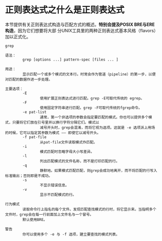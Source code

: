 正则表达式之什么是正则表达式
===================================================================================
本节提供有关正则表达式构造与匹配方式的概述。**特别会提及POSIX BRE与ERE构造**，因为它们想要将大部
分UNIX工具里的两种正则表达式基本风格（flavors）加以正式化。
```
grep 

语法：
        grep [options ...] pattern-spec [files ... ] 

用途：
        显示匹配一个或多个模式的文本行。时常会作为管道（pipeline）的第一步，以便对匹配的数据作进一步处理。

主要选项：
        -E
                使用扩展正则表达式进行匹配。grep -E可取代传统的 egrep。
        -F
                使用固定字符串进行匹配。grep -F可取代传统的fgrep命令。
        -e pat-list 
                通常，第一个非选项的参数会指定要匹配的模式。你也可以提供多个模式，只要将它们放在引号里并以换行字符分隔它们。模式以
                减号开头时，grep会混淆，而将它视为选项。这就是 -e 选项派上用场的时候，它可以指定其参数为模式 —— 即使它以减号开头。
        -f pat-file 
                从pat-file文件读取模式作匹配。
        -i
                模式匹配时忽略字母大小写差异。
        -l
                列出匹配模式的文件名称，而不是打印匹配的行。
        -q
                静默地。如果模式匹配匹配，则grep会成功地离开，而不将匹配的行写入标准输出；否则即是不成功。
        -s 
                不显示错误信息。
        -v
                显示不匹配模式的行。

行为模式
        读取命令行上指名的每个文件。发现匹配查找模式的行时，将它显示来。当指明多个文件时，grep会在每一行前面加上文件名与一个冒号。
        默认使用BRE。

警告
        你可以使用多个 -e 与 -f 选项，建立要查找的模式列表。
```
